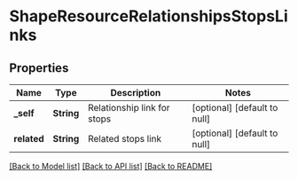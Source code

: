 # ShapeResourceRelationshipsStopsLinks

## Properties
Name | Type | Description | Notes
------------ | ------------- | ------------- | -------------
**_self** | **String** | Relationship link for stops | [optional] [default to null]
**related** | **String** | Related stops link | [optional] [default to null]

[[Back to Model list]](../README.md#documentation-for-models) [[Back to API list]](../README.md#documentation-for-api-endpoints) [[Back to README]](../README.md)


